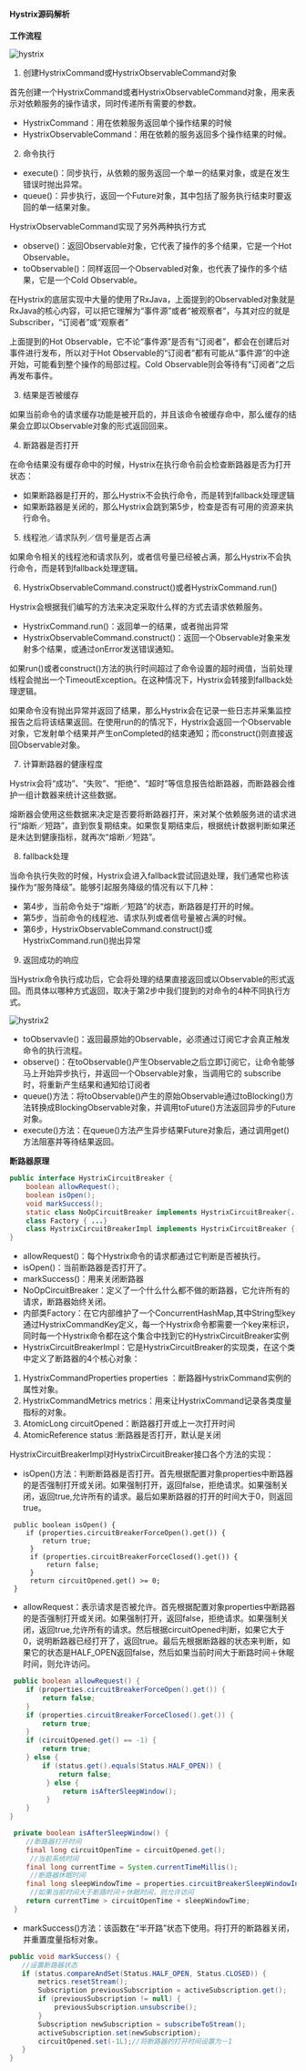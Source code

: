 #### Hystrix源码解析

**工作流程**

![hystrix](../images/springcloud/hystrix/hystrix.png)

1. 创建HystrixCommand或HystrixObservableCommand对象

首先创建一个HystrixCommand或者HystrixObservableCommand对象，用来表示对依赖服务的操作请求，同时传递所有需要的参数。

* HystrixCommand：用在依赖服务返回单个操作结果的时候
* HystrixObservableCommand：用在依赖的服务返回多个操作结果的时候。

2. 命令执行

* execute()：同步执行，从依赖的服务返回一个单一的结果对象，或是在发生错误时抛出异常。
* queue()：异步执行，返回一个Future对象，其中包括了服务执行结束时要返回的单一结果对象。

HystrixObservableCommand实现了另外两种执行方式

* observe()：返回Observable对象，它代表了操作的多个结果，它是一个Hot Observable。
* toObservable()：同样返回一个Observabled对象，也代表了操作的多个结果，它是一个Cold Observable。

在Hystrix的底层实现中大量的使用了RxJava，上面提到的Observabled对象就是RxJava的核心内容，可以把它理解为“事件源”或者“被观察者”，与其对应的就是Subscriber，“订阅者”或“观察者”

上面提到的Hot Observable，它不论“事件源”是否有“订阅者”，都会在创建后对事件进行发布，所以对于Hot Observable的“订阅者”都有可能从“事件源”的中途开始，可能看到整个操作的局部过程。Cold Observable则会等待有“订阅者”之后再发布事件。

3. 结果是否被缓存

如果当前命令的请求缓存功能是被开启的，并且该命令被缓存命中，那么缓存的结果会立即以Observable对象的形式返回回来。

4. 断路器是否打开

在命令结果没有缓存命中的时候，Hystrix在执行命令前会检查断路器是否为打开状态：

* 如果断路器是打开的，那么Hystrix不会执行命令，而是转到fallback处理逻辑
* 如果断路器是关闭的，那么Hystrix会跳到第5步，检查是否有可用的资源来执行命令。

5. 线程池／请求队列／信号量是否占满

如果命令相关的线程池和请求队列，或者信号量已经被占满，那么Hystrix不会执行命令，而是转到fallback处理逻辑。

6. HystrixObservableCommand.construct()或者HystrixCommand.run()

Hystrix会根据我们编写的方法来决定采取什么样的方式去请求依赖服务。

* HystrixCommand.run()：返回单一的结果，或者抛出异常
* HystrixObservableCommand.construct()：返回一个Observable对象来发射多个结果，或通过onError发送错误通知。

如果run()或者construct()方法的执行时间超过了命令设置的超时阀值，当前处理线程会抛出一个TimeoutException。在这种情况下，Hystrix会转接到fallback处理逻辑。

如果命令没有抛出异常并返回了结果，那么Hystrix会在记录一些日志并采集监控报告之后将该结果返回。在使用run的的情况下，Hystrix会返回一个Observable对象，它发射单个结果并产生onCompleted的结束通知；而construct()则直接返回Observable对象。

7. 计算断路器的健康程度

Hystrix会将“成功”、“失败”、“拒绝”、“超时”等信息报告给断路器，而断路器会维护一组计数器来统计这些数据。

熔断器会使用这些数据来决定是否要将断路器打开，来对某个依赖服务进的请求进行“熔断／短路”，直到恢复期结束。如果恢复期结束后，根据统计数据判断如果还是未达到健康指标，就再次“熔断／短路”。

8. fallback处理

当命令执行失败的时候，Hystrix会进入fallback尝试回退处理，我们通常也称该操作为“服务降级”。能够引起服务降级的情况有以下几种：

* 第4步，当前命令处于“熔断／短路”的状态，断路器是打开的时候。
* 第5步，当前命令的线程池、请求队列或者信号量被占满的时候。
* 第6步，HystrixObservableCommand.construct()或HystrixCommand.run()抛出异常

9. 返回成功的响应

当Hystrix命令执行成功后，它会将处理的结果直接返回或以Observable的形式返回。而具体以哪种方式返回，取决于第2步中我们提到的对命令的4种不同执行方式。

![hystrix2](../images/springcloud/hystrix/hystrix2.png)

* toObservavle()：返回最原始的Observable，必须通过订阅它才会真正触发命令的执行流程。
* observe()：在toObservable()产生Observable之后立即订阅它，让命令能够马上开始异步执行，并返回一个Observable对象，当调用它的 subscribe时，将重新产生结果和通知给订阅者
* queue()方法：将toObservable()产生的原始Observable通过toBlocking()方法转换成BlockingObservable对象，并调用toFuture()方法返回异步的Future对象。
* execute()方法：在queue()方法产生异步结果Future对象后，通过调用get()方法阻塞并等待结果返回。

**断路器原理**

```java
public interface HystrixCircuitBreaker {
    boolean allowRequest();
    boolean isOpen();
    void markSuccess();
	static class NoOpCircuitBreaker implements HystrixCircuitBreaker{...}
    class Factory { ...}
    class HystrixCircuitBreakerImpl implements HystrixCircuitBreaker {...}
}    
```

* allowRequest()：每个Hystrix命令的请求都通过它判断是否被执行。
* isOpen()：当前断路器是否打开了。
* markSuccess()：用来关闭断路器
* NoOpCircuitBreaker：定义了一个什么什么都不做的断路器，它允许所有的请求，断路器始终关闭。
* 内部类Factory：在它内部维护了一个ConcurrentHashMap,其中String型key通过HystrixCommandKey定义，每一个Hystrix命令都需要一个key来标识，同时每一个Hystrix命令都在这个集合中找到它的HystrixCircuitBreaker实例
* HystrixCircuitBreakerImpl：它是HystrixCircuitBreaker的实现类，在这个类中定义了断路器的4个核心对象：

1. HystrixCommandProperties properties ：断路器HystrixCommand实例的属性对象。
2. HystrixCommandMetrics metrics：用来让HystrixCommand记录各类度量指标的对象。
3. AtomicLong circuitOpened：断路器打开或上一次打开时间
4. AtomicReference<Status> status :断路器是否打开，默认是关闭

HystrixCircuitBreakerImpl对HystrixCircuitBreaker接口各个方法的实现：

* isOpen()方法：判断断路器是否打开。首先根据配置对象properties中断路器的是否强制打开或关闭。如果强制打开，返回false，拒绝请求。如果强制关闭，返回true,允许所有的请求。最后如果断路器的打开的时间大于0，则返回true。

```
 public boolean isOpen() {
 	if (properties.circuitBreakerForceOpen().get()) {
        return true;
     }
     if (properties.circuitBreakerForceClosed().get()) {
         return false;
     }
     return circuitOpened.get() >= 0;
 }
```

* allowRequest：表示请求是否被允许。首先根据配置对象properties中断路器的是否强制打开或关闭。如果强制打开，返回false，拒绝请求。如果强制关闭，返回true,允许所有的请求。然后根据circuitOpened判断，如果它大于0，说明断路器已经打开了，返回true。最后先根据断路器的状态来判断，如果它的状态是HALF_OPEN返回false，然后如果当前时间大于断路时间＋休眠时间，则允许访问。

```java
 public boolean allowRequest() {
 	if (properties.circuitBreakerForceOpen().get()) {
        return false;
    }
    if (properties.circuitBreakerForceClosed().get()) {
        return true;
    }
    if (circuitOpened.get() == -1) {
        return true;
    } else {
        if (status.get().equals(Status.HALF_OPEN)) {
            return false;
         } else {
             return isAfterSleepWindow();
         }
    }
}

 private boolean isAfterSleepWindow() {
    //断路器打开时间
 	final long circuitOpenTime = circuitOpened.get();
     //当前系统时间
    final long currentTime = System.currentTimeMillis();
     //断路器休眠时间
    final long sleepWindowTime = properties.circuitBreakerSleepWindowInMilliseconds().get();
     //如果当前时间大于断路时间＋休眠时间，则允许访问
    return currentTime > circuitOpenTime + sleepWindowTime;
 }
```

* markSuccess()方法：该函数在“半开路”状态下使用。将打开的断路器关闭，并重置度量指标对象。

 ```java
public void markSuccess() {
    //设置断路器状态
	if (status.compareAndSet(Status.HALF_OPEN, Status.CLOSED)) {
        metrics.resetStream();
        Subscription previousSubscription = activeSubscription.get();
        if (previousSubscription != null) {
            previousSubscription.unsubscribe();
        }
        Subscription newSubscription = subscribeToStream();
        activeSubscription.set(newSubscription);
        circuitOpened.set(-1L);//将断路器的打开时间设置为－1
    }
}
 ```

